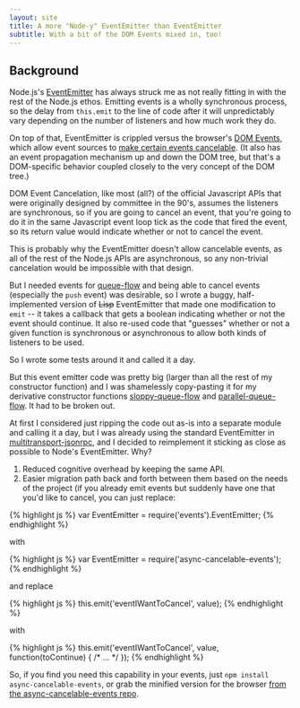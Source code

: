 ```yaml
---
layout: site
title: A more "Node-y" EventEmitter than EventEmitter
subtitle: With a bit of the DOM Events mixed in, too!
---
```

## Background

Node.js's [EventEmitter](http://nodejs.org/api/events.html) has always struck me as not really fitting in with the rest of the Node.js ethos. Emitting events is a wholly synchronous process, so the delay from ``this.emit`` to the line of code after it will unpredictably vary depending on the number of listeners and how much work they do.

On top of that, EventEmitter is crippled versus the browser's [DOM Events](http://www.w3.org/TR/DOM-Level-2-Events/events.html), which allow event sources to [make certain events cancelable](http://en.wikipedia.org/wiki/DOM_events#Event_object). (It also has an event propagation mechanism up and down the DOM tree, but that's a DOM-specific behavior coupled closely to the very concept of the DOM tree.)

DOM Event Cancelation, like most (all?) of the official Javascript APIs that were originally designed by committee in the 90's, assumes the listeners are synchronous, so if you are going to cancel an event, that you're going to do it in the same Javascript event loop tick as the code that fired the event, so its return value would indicate whether or not to cancel the event.

This is probably why the EventEmitter doesn't allow cancelable events, as all of the rest of the Node.js APIs are asynchronous, so any non-trivial cancelation would be impossible with that design.

But I needed events for [queue-flow](http://dfellis.github.com/queue-flow) and being able to cancel events (especially the ``push`` event) was desirable, so I wrote a buggy, half-implemented version of ~~Lisp~~ EventEmitter that made one modification to ``emit`` -- it takes a callback that gets a boolean indicating whether or not the event should continue. It also re-used code that "guesses" whether or not a given function is synchronous or asynchronous to allow both kinds of listeners to be used.

So I wrote some tests around it and called it a day.

But this event emitter code was pretty big (larger than all the rest of my constructor function) and I was shamelessly copy-pasting it for my derivative constructor functions [sloppy-queue-flow](https://github.com/dfellis/sloppy-queue-flow) and [parallel-queue-flow](https://github.com/dfellis/parallel-queue-flow). It had to be broken out.

At first I considered just ripping the code out as-is into a separate module and calling it a day, but I was already using the standard EventEmitter in [multitransport-jsonrpc](http://uber.github.com/multitransport-jsonrpc), and I decided to reimplement it sticking as close as possible to Node's EventEmitter. Why?

1. Reduced cognitive overhead by keeping the same API.
2. Easier migration path back and forth between them based on the needs of the project (if you already emit events but suddenly have one that you'd like to cancel, you can just replace:

{% highlight js %}
var EventEmitter = require('events').EventEmitter;
{% endhighlight %}

with

{% highlight js %}
var EventEmitter = require('async-cancelable-events');
{% endhighlight %}

and replace

{% highlight js %}
this.emit('eventIWantToCancel', value);
{% endhighlight %}

with

{% highlight js %}
this.emit('eventIWantToCancel', value, function(toContinue) { /* ... */ });
{% endhighlight %}

So, if you find you need this capability in your events, just ``npm install async-cancelable-events``, or grab the minified version for the browser [from the async-cancelable-events repo](https://github.com/dfellis/async-cancelable-events).